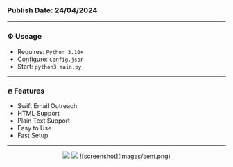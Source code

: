 <h3>
Publish Date: 24/04/2024
</h3>

---

### ⚙️ Useage

- Requires: `Python 3.10+`
- Configure: `Config.json`
- Start: `python3 main.py`

---

### 🔥 Features

- Swift Email Outreach
- HTML Support
- Plain Text Support
- Easy to Use
- Fast Setup
  
---

<p align="center">
  <img src="https://ibb.co/c1Tk240"/>
  <img src="https://ibb.co/gT1WDrk"/>
  ![screenshot](images/sent.png)
</p>
